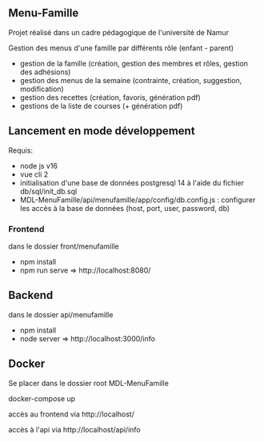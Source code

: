 ## Menu-Famille
Projet réalisé dans un cadre pédagogique de l'université de Namur

Gestion des menus d'une famille par différents rôle (enfant - parent)

- gestion de la famille (création, gestion des membres et rôles, gestion des adhésions)
- gestion des menus de la semaine (contrainte, création, suggestion, modification)
- gestion des recettes (création, favoris, génération pdf)
- gestions de la liste de courses (+ génération pdf)


## Lancement en mode développement

Requis: 
- node js v16
- vue cli 2
- initialisation d'une base de données postgresql 14 à l'aide du fichier db/sql/init_db.sql
- MDL-MenuFamille/api/menufamille/app/config/db.config.js  : configurer les accès à la base de données (host, port, user, password, db)

### Frontend

dans le dossier front/menufamille
- npm install
- npm run serve
=> http://localhost:8080/

## Backend

dans le dossier api/menufamille
- npm install
- node server
=> http://localhost:3000/info 


## Docker

Se placer dans le dossier root MDL-MenuFamille

docker-compose up

accès au frontend via http://localhost/

accès à l'api via http://localhost/api/info

